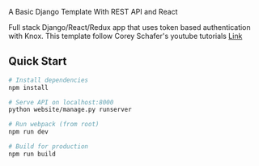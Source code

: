 A Basic Django Template With REST API and React


Full stack Django/React/Redux app that uses token based authentication with Knox.
This template follow Corey Schafer's youtube tutorials [Link](https://www.youtube.com/playlist?list=PLillGF-RfqbbRA-CIUxlxkUpbq0IFkX60)

## Quick Start

```bash
# Install dependencies
npm install

# Serve API on localhost:8000
python website/manage.py runserver

# Run webpack (from root)
npm run dev

# Build for production
npm run build
```